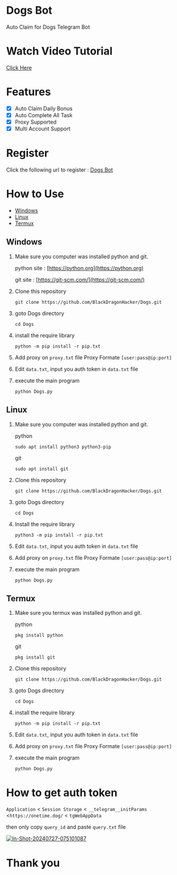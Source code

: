 # Dogs Bot

Auto Claim for Dogs Telegram Bot

# Watch Video Tutorial
[Click Here](https://youtu.be/VO5d7zJAOqY)

# Features

- [x] Auto Claim Daily Bonus
- [x] Auto Complete All Task
- [x] Proxy Supported
- [x] Multi Account Support

# Register

Click the following url to register : [Dogs Bot](https://t.me/dogshouse_bot/join?startapp=CxMASCgWRqaRK38931C81A)

# How to Use
- [Windows](#windows)
- [Linux](#linux)
- [Termux](#termux)
## Windows 

1. Make sure you computer was installed python and git.
   
   python site : [https://python.org](https://python.org)
   
   git site : [https://git-scm.com/](https://git-scm.com/)

2. Clone this repository
   ```shell
   git clone https://github.com/BlackDragonHacker/Dogs.git
   ```

3. goto Dogs directory
   ```
   cd Dogs
   ```

4. install the require library
   ```
   python -m pip install -r pip.txt
   ```
5. Add proxy on `proxy.txt` file Proxy Formate `[user:pass@ip:port]`

6. Edit `data.txt`, input you auth token in `data.txt` file

7. execute the main program 
   ```
   python Dogs.py
   ```

## Linux

1. Make sure you computer was installed python and git.
   
   python
   ```shell
   sudo apt install python3 python3-pip
   ```
   git
   ```shell
   sudo apt install git
   ```

2. Clone this repository
   
   ```shell
   git clone https://github.com/BlackDragonHacker/Dogs.git
   ```

3. goto Dogs directory

   ```shell
   cd Dogs
   ```

4. Install the require library
   
   ```
   python3 -m pip install -r pip.txt
   ```

5. Edit `data.txt`, input you auth token in `data.txt` file

6. Add proxy on `proxy.txt` file Proxy Formate `[user:pass@ip:port]`

7. execute the main program 
   ```
   python Dogs.py
   ```

## Termux

1. Make sure you termux was installed python and git.
   
   python
   ```
   pkg install python
   ```

   git
   ```
   pkg install git
   ```

2. Clone this repository
   ```shell
   git clone https://github.com/BlackDragonHacker/Dogs.git
   ```

3. goto Dogs directory
   ```
   cd Dogs
   ```

4. install the require library
   ```
   python -m pip install -r pip.txt
   ```

5. Edit `data.txt`, input you auth token in `data.txt` file

6. Add proxy on `proxy.txt` file Proxy Formate `[user:pass@ip:port]`

7. execute the main program 
   ```
   python Dogs.py
   ```


# How to get auth token

`Application` < `Session Storage` < `__telegram__initParams` <`https://onetime.dog/` < `tgWebAppData`

then only copy `query_id` and  paste `query.txt` file

<a href="https://i.ibb.co/GCVxBh3/In-Shot-20240727-075101087.jpg"><img src="https://i.ibb.co/GCVxBh3/In-Shot-20240727-075101087.jpg" alt="In-Shot-20240727-075101087" border="0"></a>

# Thank you
